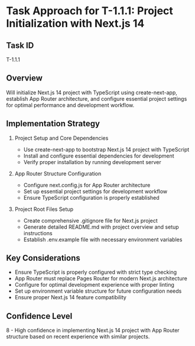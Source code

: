 # Task Approach for T-1.1.1: Project Initialization with Next.js 14

## Task ID
T-1.1.1

## Overview
Will initialize Next.js 14 project with TypeScript using create-next-app, establish App Router architecture, and configure essential project settings for optimal performance and development workflow.

## Implementation Strategy
1. Project Setup and Core Dependencies
   * Use create-next-app to bootstrap Next.js 14 project with TypeScript
   * Install and configure essential dependencies for development
   * Verify proper installation by running development server

2. App Router Structure Configuration
   * Configure next.config.js for App Router architecture
   * Set up essential project settings for development workflow
   * Ensure TypeScript configuration is properly established

3. Project Root Files Setup
   * Create comprehensive .gitignore file for Next.js project
   * Generate detailed README.md with project overview and setup instructions
   * Establish .env.example file with necessary environment variables

## Key Considerations
* Ensure TypeScript is properly configured with strict type checking
* App Router must replace Pages Router for modern Next.js architecture
* Configure for optimal development experience with proper linting
* Set up environment variable structure for future configuration needs
* Ensure proper Next.js 14 feature compatibility

## Confidence Level
8 - High confidence in implementing Next.js 14 project with App Router structure based on recent experience with similar projects.